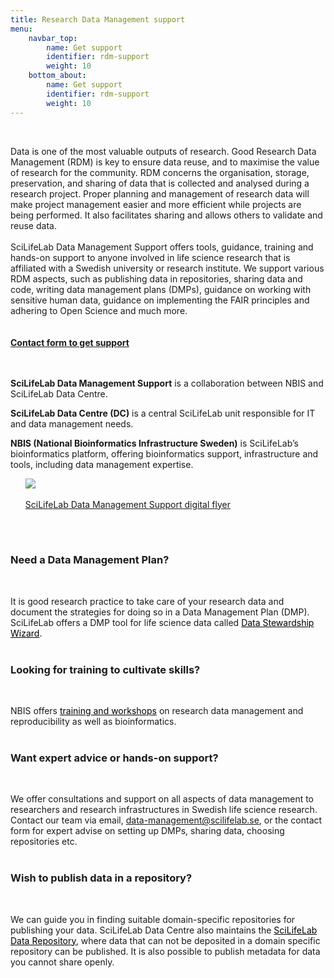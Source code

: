 ```yaml
---
title: Research Data Management support
menu:
    navbar_top:
        name: Get support
        identifier: rdm-support
        weight: 10
    bottom_about:
        name: Get support
        identifier: rdm-support
        weight: 10
---
```

&nbsp;
<div class="row mt-2">
<div class="col-md-8">
Data is one of the most valuable outputs of research. Good Research Data Management (RDM) is key to ensure data reuse, and to maximise the value of research for the community. RDM concerns the organisation, storage, preservation, and sharing of data that is collected and analysed during a research project. Proper planning and management of research data will make project management easier and more efficient while projects are being performed. It also facilitates sharing and allows others to validate and reuse data.
<br><br>
SciLifeLab Data Management Support offers tools, guidance, training and hands-on support to anyone involved in life science research that is affiliated with a Swedish university or research institute.
We support various RDM aspects, such as publishing data in repositories, sharing data and code, writing data management plans (DMPs), guidance on working with sensitive human data, guidance on implementing the FAIR principles and adhering to Open Science and much more.
<br><br><br>
<a href="/contact/"><b>Contact form to get support <i class="bi bi-arrow-right-square-fill"></i></b></a>
<br><br><br>

**SciLifeLab Data Management Support** is a collaboration between NBIS and SciLifeLab Data Centre.

**SciLifeLab Data Centre (DC)** is a central SciLifeLab unit responsible for IT and data management needs.

**NBIS (National Bioinformatics Infrastructure Sweden)** is SciLifeLab’s bioinformatics platform, offering bioinformatics support, infrastructure and tools, including data management expertise.

</div>
  <div class="col-md-3 offset-md-1">
    <div class="card-body p-3 pb-0">
    <ul><a href="/files/SciLifeLab_Data_Management_Support_flyer_2023-04-26.pdf"><img src="/img/SciLifeLab_Data_Management_Support_flyer_2023-04-26-page-001.jpg"class="img-fluid"><br><br>SciLifeLab Data Management Support digital flyer</a>
    <br></ul>
    </div>
  </div>
</div>
<br><br>

<div class="row cards pt-5 pb-5 p-4 rounded cont-links text-black d-flex">
  <h3><b>Need a Data Management Plan?</b></h3><br>
  <p class="card-text">It is good research practice to take care of your research data and document the
  strategies for doing so in a Data Management Plan (DMP). SciLifeLab offers a DMP tool for life science data called <a style="color:black" href="https://dsw.scilifelab.se">Data Stewardship Wizard</a>.
  <br><br></p>
  <h3><b>Looking for training to cultivate skills?</b></h3><br>
  <p class="card-text">NBIS offers <a style="color:black" href="https://nbis.se/training">training and workshops</a> on research data management and reproducibility as well as bioinformatics.
  <br><br></p>
  <h3><b>Want expert advice or hands-on support?</b></h3><br>
  <p class="card-text">We offer consultations and support on all aspects of data management to researchers and research infrastructures in Swedish life science research. Contact our team via email, <a href = "mailto:data-management@scilifelab.se">data-management@scilifelab.se</a>, or the contact form for expert advise on setting up DMPs, sharing data, choosing repositories etc.
  <br><br></p>
  <h3><b>Wish to publish data in a repository?</b></h3><br>
  <p class="card-text">We can guide you in finding suitable domain-specific repositories for publishing
  your data. SciLifeLab Data Centre also maintains the <a style="color:black" href="https://figshare.scilifelab.se">SciLifeLab Data Repository</a>, where data that can not be deposited in a domain specific repository can be published. It is also possible to publish metadata for data you cannot share openly.</p>
</div>

